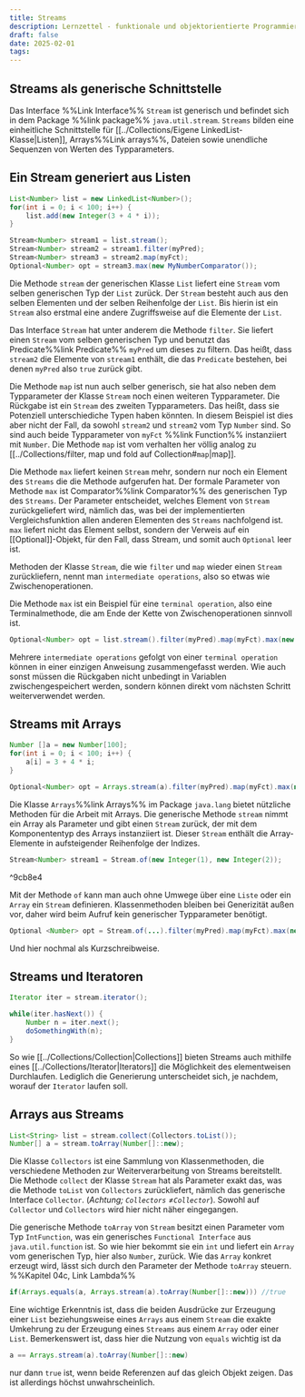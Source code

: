 ```yaml
---
title: Streams
description: Lernzettel - funktionale und objektorientierte Programmierung
draft: false
date: 2025-02-01
tags:
---
```

## Streams als generische Schnittstelle
Das Interface %%Link Interface%% `Stream` ist generisch und befindet sich in dem Package %%link package%% `java.util.stream`. `Streams` bilden eine einheitliche Schnittstelle für [[../Collections/Eigene LinkedList-Klasse|Listen]], Arrays%%Link arrays%%, Dateien sowie unendliche Sequenzen von Werten des Typparameters.
## Ein Stream generiert aus Listen
```java
List<Number> list = new LinkedList<Number>();
for(int i = 0; i < 100; i++) {
	list.add(new Integer(3 + 4 * i));
}

Stream<Number> stream1 = list.stream();
Stream<Number> stream2 = stream1.filter(myPred);
Stream<Number> stream3 = stream2.map(myFct);
Optional<Number> opt = stream3.max(new MyNumberComparator());
```
Die Methode `stream` der generischen Klasse `List` liefert eine `Stream` vom selben generischen Typ der `List` zurück. Der `Stream` besteht auch aus den selben Elementen und der selben Reihenfolge der `List`. Bis hierin ist ein `Stream` also erstmal eine andere Zugriffsweise auf die Elemente der `List`.

Das Interface `Stream` hat unter anderem die Methode `filter`. Sie liefert einen `Stream` vom selben generischen Typ und benutzt das Predicate%%link Predicate%% `myPred` um dieses zu filtern. Das heißt, dass `stream2` die Elemente von `stream1` enthält, die das `Predicate` bestehen, bei denen `myPred` also `true` zurück gibt.

Die Methode `map` ist nun auch selber generisch, sie hat also neben dem Typparameter der Klasse `Stream` noch einen weiteren Typparameter. Die Rückgabe ist ein `Stream` des zweiten Typparameters. Das heißt, dass sie Potenziell unterschiediche Typen haben könnten. In diesem Beispiel ist dies aber nicht der Fall, da sowohl `stream2` und `stream2` vom Typ `Number` sind. So sind auch beide Typparameter von `myFct` %%link Function%% instanziiert mit `Number`. Die Methode `map` ist vom verhalten her völlig analog zu [[../Collections/filter, map und fold auf Collection#`map`|map]].

Die Methode `max` liefert keinen `Stream` mehr, sondern nur noch ein Element des `Streams` die die Methode aufgerufen hat. Der formale Parameter von Methode `max` ist Comparator%%link Comparator%% des generischen Typ des `Streams`. Der Parameter entscheidet, welches Element von `Stream` zurückgeliefert wird, nämlich das, was bei der implementierten Vergleichsfunktion allen anderen Elementen des `Streams` nachfolgend ist. `max` liefert nicht das Element selbst, sondern der Verweis auf ein [[Optional]]-Objekt, für den Fall, dass Stream, und somit auch `Optional` leer ist.

Methoden der Klasse `Stream`, die wie `filter` und `map` wieder einen `Stream` zurückliefern, nennt man `intermediate operations`, also so etwas wie Zwischenoperationen.

Die Methode `max` ist ein Beispiel für eine `terminal operation`, also eine Terminalmethode, die am Ende der Kette von Zwischenoperationen sinnvoll ist.

```java
Optional<Number> opt = list.stream().filter(myPred).map(myFct).max(new MyNumberComparator());
```

Mehrere `intermediate operations` gefolgt von einer `terminal operation` können in einer einzigen Anweisung zusammengefasst werden. Wie auch sonst müssen die Rückgaben nicht unbedingt in Variablen zwischengespeichert werden, sondern können direkt vom nächsten Schritt weiterverwendet werden.
## Streams mit Arrays
```java
Number []a = new Number[100];
for(int i = 0; i < 100; i++) {
	a[i] = 3 + 4 * i;
}

Optional<Number> opt = Arrays.stream(a).filter(myPred).map(myFct).max(new MyNumberComparator());
```
Die Klasse `Arrays`%%link Arrays%% im Package `java.lang` bietet nützliche Methoden für die Arbeit mit Arrays. Die generische Methode `stream` nimmt ein Array als Parameter und gibt einen `Stream` zurück, der mit dem Komponententyp des Arrays instanziiert ist. Dieser `Stream` enthält die Array-Elemente in aufsteigender Reihenfolge der Indizes.

```java
Stream<Number> stream1 = Stream.of(new Integer(1), new Integer(2));
```

^9cb8e4

Mit der Methode `of` kann man auch ohne Umwege über eine `Liste` oder ein `Array` ein `Stream` definieren. Klassenmethoden bleiben bei Generizität außen vor, daher wird beim Aufruf kein generischer Typparameter benötigt.

```java
Optional <Number> opt = Stream.of(...).filter(myPred).map(myFct).max(new MyNumberComparator());
```
Und hier nochmal als Kurzschreibweise.
## Streams und Iteratoren
```java
Iterator iter = stream.iterator();

while(iter.hasNext()) {
	Number n = iter.next();
	doSomethingWith(n);
}
```
So wie [[../Collections/Collection|Collections]] bieten Streams auch mithilfe eines [[../Collections/Iterator|Iterators]] die Möglichkeit des elementweisen Durchlaufen. Lediglich die Generierung unterscheidet sich, je nachdem, worauf der `Iterator` laufen soll.
## Arrays aus Streams
```java
List<String> list = stream.collect(Collectors.toList());
Number[] a = stream.toArray(Number[]::new);
```
Die Klasse `Collectors` ist eine Sammlung von Klassenmethoden, die verschiedene Methoden  zur Weiterverarbeitung von Streams bereitstellt. Die Methode `collect` der Klasse `Stream` hat als Parameter exakt das, was die Methode `toList` von `Collectors` zurückliefert, nämlich das generische Interface `Collector`. (*Achtung; `Collectors` $\not=$`Collector`*). Sowohl auf `Collector` und `Collectors` wird hier nicht näher eingegangen.

Die generische Methode `toArray` von `Stream` besitzt einen Parameter vom Typ `IntFunction`, was ein generisches `Functional Interface` aus `java.util.function` ist. So wie hier bekommt sie ein `int` und liefert ein `Array` vom generischen Typ, hier also `Number`, zurück. Wie das `Array` konkret erzeugt wird, lässt sich durch den Parameter der Methode `toArray` steuern. %%Kapitel 04c, Link Lambda%%

```java
if(Arrays.equals(a, Arrays.stream(a).toArray(Number[]::new))) //true
```
Eine wichtige Erkenntnis ist, dass die beiden Ausdrücke zur Erzeugung einer `List` beziehungsweise eines `Arrays` aus einem `Stream` die exakte Umkehrung zu der Erzeugung eines `Streams` aus einem `Array` oder einer `List`. Bemerkenswert ist, dass hier die Nutzung von `equals` wichtig ist da 
```java
a == Arrays.stream(a).toArray(Number[]::new)
```
nur dann `true` ist, wenn beide Referenzen auf das gleich Objekt zeigen. Das ist allerdings höchst unwahrscheinlich.